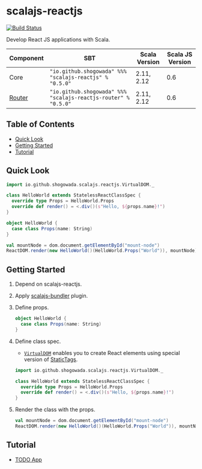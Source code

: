# scalajs-reactjs

[![Build Status](https://travis-ci.org/shogowada/scalajs-reactjs.svg?branch=master)](https://travis-ci.org/shogowada/scalajs-reactjs)

Develop React JS applications with Scala.

|Component|SBT|Scala Version|Scala JS Version|
|---|---|---|---|
|Core|```"io.github.shogowada" %%% "scalajs-reactjs" % "0.5.0"```|2.11, 2.12|0.6|
|[Router](/router)|```"io.github.shogowada" %%% "scalajs-reactjs-router" % "0.5.0"```|2.11, 2.12|0.6|

## Table of Contents

- [Quick Look](#quick-look)
- [Getting Started](#getting-started)
- [Tutorial](#tutorial)

## Quick Look

```scala
import io.github.shogowada.scalajs.reactjs.VirtualDOM._

class HelloWorld extends StatelessReactClassSpec {
  override type Props = HelloWorld.Props
  override def render() = <.div()(s"Hello, ${props.name}!")
}

object HelloWorld {
  case class Props(name: String)
}

val mountNode = dom.document.getElementById("mount-node")
ReactDOM.render(new HelloWorld()(HelloWorld.Props("World")), mountNode)
```

## Getting Started

1. Depend on scalajs-reactjs.

2. Apply [scalajs-bundler](https://scalacenter.github.io/scalajs-bundler/getting-started.html) plugin.

3. Define props.

    ```scala
    object HelloWorld {
      case class Props(name: String)
    }
    ```

4. Define class spec.
    - [```VirtualDOM```](core/src/main/scala/io/github/shogowada/scalajs/reactjs/VirtualDOM.scala) enables you to create React elements using special version of [StaticTags](https://github.com/shogowada/statictags).

    ```scala
    import io.github.shogowada.scalajs.reactjs.VirtualDOM._

    class HelloWorld extends StatelessReactClassSpec {
      override type Props = HelloWorld.Props
      override def render() = <.div()(s"Hello, ${props.name}!")
    }
    ```

5. Render the class with the props.

    ```scala
    val mountNode = dom.document.getElementById("mount-node")
    ReactDOM.render(new HelloWorld()(HelloWorld.Props("World")), mountNode)
    ```

## Tutorial

- [TODO App](example/todo-app)
